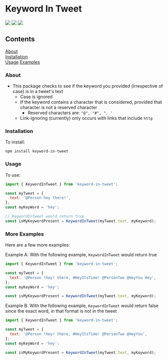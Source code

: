 # Keyword In Tweet

![](https://img.shields.io/npm/l/keyword-in-tweet?style=for-the-badge) ![](https://img.shields.io/npm/types/keyword-in-tweet?style=for-the-badge) ![](https://img.shields.io/bundlephobia/min/keyword-in-tweet?color=orange&style=for-the-badge)

## Contents

[About](#about)  
[Installation](#installation)  
[Usage](#usage)
[Examples](#examples)

### About

- This package checks to see if the keyword you provided (irrespective of case) is in a tweet's text
  - Case is ignored
  - If the keyword contains a character that is considered, provided that character is not a reserved character
    - Reserved characters are: `"@", "#", ", '`
  - Link-ignoring (currently) only occurs with links that include `http`

### Installation

To install:

```shell
npm install keyword-in-tweet
```

### Usage

To use:

```js
import { KeywordInTweet } from 'keyword-in-tweet';

const myTweet = {
  text: '@Person hey there!',
};
const myKeyWord = 'hey';

// KeywordInTweet would return true
const isMyKeywordPresent = KeywordInTweet(myTweet.text, myKeyword);
```

### More Examples

Here are a few more examples:

Example A: With the following example, `KeywordInTweet` would return true

```js
import { KeywordInTweet } from 'keyword-in-tweet';

const myTweet = {
  text: '@Person !hey! there, #HeyItsTime! @PersonTwo @HeyYou Hey',
};
const myKeyWord = 'hey';

const isMyKeywordPresent = KeywordInTweet(myTweet.text, myKeyword);
```

Example B: With the following example, `KeywordInTweet` would return false since the exact word, in that format is not in the tweet

```js
import { KeywordInTweet } from 'keyword-in-tweet';

const myTweet = {
  text: '@Person !hey! there, #HeyItsTime! @PersonTwo @HeyYou',
};
const myKeyWord = 'hey';

const isMyKeywordPresent = KeywordInTweet(myTweet.text, myKeyword);
```
